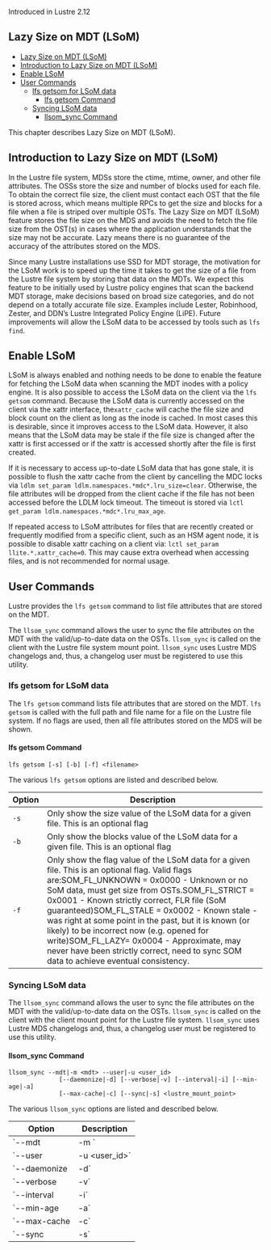 Introduced in Lustre 2.12 

## Lazy Size on MDT (LSoM)

- [Lazy Size on MDT (LSoM)](#lazy-size-on-mdt-lsom)
- [Introduction to Lazy Size on MDT (LSoM)](#introduction-to-lazy-size-on-mdt-lsom)
- [Enable LSoM](#enable-lsom)
- [User Commands](#user-commands)
  * [lfs getsom for LSoM data](#lfs-getsom-for-lsom-data)
    + [lfs getsom Command](#lfs-getsom-command)
  * [Syncing LSoM data](#syncing-lsom-data)
    + [llsom_sync Command](#llsom_sync-command)

This chapter describes Lazy Size on MDT (LSoM).

## Introduction to Lazy Size on MDT (LSoM)

In the Lustre file system, MDSs store the ctime, mtime, owner, and other file attributes. The OSSs store the size and number of blocks used for each file. To obtain the correct file size, the client must contact each OST that the file is stored across, which means multiple RPCs to get the size and blocks for a file when a file is striped over multiple OSTs. The Lazy Size on MDT (LSoM) feature stores the file size on the MDS and avoids the need to fetch the file size from the OST(s) in cases where the application understands that the size may not be accurate. Lazy means there is no guarantee of the accuracy of the attributes stored on the MDS.

Since many Lustre installations use SSD for MDT storage, the motivation for the LSoM work is to speed up the time it takes to get the size of a file from the Lustre file system by storing that data on the MDTs. We expect this feature to be initially used by Lustre policy engines that scan the backend MDT storage, make decisions based on broad size categories, and do not depend on a totally accurate file size. Examples include Lester, Robinhood, Zester, and DDN’s Lustre Integrated Policy Engine (LiPE). Future improvements will allow the LSoM data to be accessed by tools such as `lfs find`.

## Enable LSoM

LSoM is always enabled and nothing needs to be done to enable the feature for fetching the LSoM data when scanning the MDT inodes with a policy engine. It is also possible to access the LSoM data on the client via the `lfs getsom` command. Because the LSoM data is currently accessed on the client via the xattr interface, the`xattr_cache` will cache the file size and block count on the client as long as the inode is cached. In most cases this is desirable, since it improves access to the LSoM data. However, it also means that the LSoM data may be stale if the file size is changed after the xattr is first accessed or if the xattr is accessed shortly after the file is first created.

If it is necessary to access up-to-date LSoM data that has gone stale, it is possible to flush the xattr cache from the client by cancelling the MDC locks via `ldlm set_param ldlm.namespaces.*mdc*.lru_size=clear`. Otherwise, the file attributes will be dropped from the client cache if the file has not been accessed before the LDLM lock timeout. The timeout is stored via `lctl get_param ldlm.namespaces.*mdc*.lru_max_age`.

If repeated access to LSoM attributes for files that are recently created or frequently modified from a specific client, such as an HSM agent node, it is possible to disable xattr caching on a client via: `lctl set_param llite.*.xattr_cache=0`. This may cause extra overhead when accessing files, and is not recommended for normal usage.

## User Commands

Lustre provides the `lfs getsom` command to list file attributes that are stored on the MDT.

The `llsom_sync` command allows the user to sync the file attributes on the MDT with the valid/up-to-date data on the OSTs. `llsom_sync` is called on the client with the Lustre file system mount point. `llsom_sync` uses Lustre MDS changelogs and, thus, a changelog user must be registered to use this utility.

### lfs getsom for LSoM data
The `lfs getsom` command lists file attributes that are stored on the MDT. `lfs getsom` is called with the full path and file name for a file on the Lustre file system. If no flags are used, then all file attributes stored on the MDS will be shown.

#### lfs getsom Command

```
lfs getsom [-s] [-b] [-f] <filename>
```

The various `lfs getsom` options are listed and described below.

| **Option** | **Description**                                              |
| ---------- | ------------------------------------------------------------ |
| `-s`       | Only show the size value of the LSoM data for a given file. This is an optional flag |
| `-b`       | Only show the blocks value of the LSoM data for a given file. This is an optional flag |
| `-f`       | Only show the flag value of the LSoM data for a given file. This is an optional flag. Valid flags are:SOM_FL_UNKNOWN = 0x0000 - Unknown or no SoM data, must get size from OSTs.SOM_FL_STRICT = 0x0001 - Known strictly correct, FLR file (SoM guaranteed)SOM_FL_STALE = 0x0002 - Known stale -was right at some point in the past, but it is known (or likely) to be incorrect now (e.g. opened for write)SOM_FL_LAZY= 0x0004 - Approximate, may never have been strictly correct, need to sync SOM data to achieve eventual consistency. |

### Syncing LSoM data

The `llsom_sync` command allows the user to sync the file attributes on the MDT with the valid/up-to-date data on the OSTs. `llsom_sync` is called on the client with the client mount point for the Lustre file system. `llsom_sync` uses Lustre MDS changelogs and, thus, a changelog user must be registered to use this utility.

#### llsom_sync Command

```
llsom_sync --mdt|-m <mdt> --user|-u <user_id>
              [--daemonize|-d] [--verbose|-v] [--interval|-i] [--min-age|-a]
              [--max-cache|-c] [--sync|-s] <lustre_mount_point>
```

The various `llsom_sync` options are listed and described below.

| **Option**              | **Description**                                              |
| ----------------------- | ------------------------------------------------------------ |
| `--mdt | -m <mdt>`      | The metadata device which need to be synced the LSoM xattr of files. A changelog user must be registered for this device.Required flag. |
| `--user | -u <user_id>` | The changelog user id for the MDT device. Required flag.     |
| `--daemonize | -d`      | Optional flag to “daemonize” the program. In daemon mode, the utility will scan, process the changelog records and sync the LSoM xattr for files periodically. |
| `--verbose | -v`        | Optional flag to produce verbose output.                     |
| `--interval | -i`       | Optional flag for the time interval to scan the Lustre changelog and process the log record in daemon mode. |
| `--min-age | -a`        | Optional flag for the time that `llsom_sync` tool will not try to sync the LSoM data for any files closed less than this many seconds old. The default min-age value is 600s(10 minutes). |
| `--max-cache | -c`      | Optional flag for the total memory used for the FID cache which can be with a suffix [KkGgMm].The default max-cache value is 256MB. For the parameter value < 100, it is taken as the percentage of total memory size used for the FID cache instead of the cache size. |
| `--sync | -s`           | Optional flag to sync file data to make the dirty data out of cache to ensure the blocks count is correct when update the file LSoM xattr. This option could hurt server performance significantly if thousands of fsync requests are sent. |